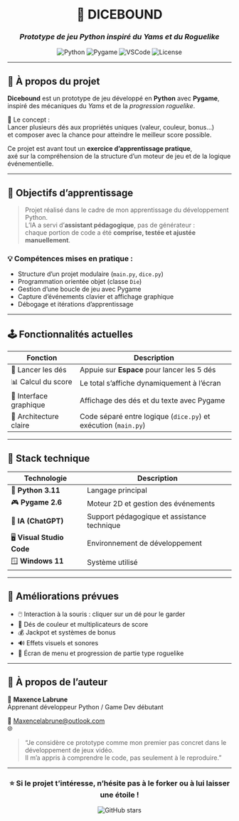 <!-- ===================================================== -->
<!-- 🎲 DICEBOUND PROTOTYPE - README PRO ET VISUEL -->
<!-- ===================================================== -->

<div align="center">

# 🎲 DICEBOUND
### *Prototype de jeu Python inspiré du Yams et du Roguelike*

![Python](https://img.shields.io/badge/Python-3.11-blue?logo=python)
![Pygame](https://img.shields.io/badge/Pygame-2.6-green?logo=pygame)
![VSCode](https://img.shields.io/badge/Editor-VS%20Code-007ACC?logo=visualstudiocode)
![License](https://img.shields.io/badge/Status-Prototype-yellow)

---

</div>

## 🧩 À propos du projet

**Dicebound** est un prototype de jeu développé en **Python** avec **Pygame**,  
inspiré des mécaniques du *Yams* et de la *progression roguelike*.  

🎯 Le concept :  
Lancer plusieurs dés aux propriétés uniques (valeur, couleur, bonus…)  
et composer avec la chance pour atteindre le meilleur score possible.  

Ce projet est avant tout un **exercice d’apprentissage pratique**,  
axé sur la compréhension de la structure d’un moteur de jeu et de la logique événementielle.

---

## 🧠 Objectifs d’apprentissage

> Projet réalisé dans le cadre de mon apprentissage du développement Python.  
> L’IA a servi d’**assistant pédagogique**, pas de générateur :  
> chaque portion de code a été **comprise, testée et ajustée manuellement**.

### 💡 Compétences mises en pratique :
- Structure d’un projet modulaire (`main.py`, `dice.py`)  
- Programmation orientée objet (classe `Die`)  
- Gestion d’une boucle de jeu avec Pygame  
- Capture d’événements clavier et affichage graphique  
- Débogage et itérations d’apprentissage

---

## 🕹️ Fonctionnalités actuelles

| Fonction | Description |
|-----------|-------------|
| 🎲 Lancer les dés | Appuie sur **Espace** pour lancer les 5 dés |
| 📊 Calcul du score | Le total s’affiche dynamiquement à l’écran |
| 🧱 Interface graphique | Affichage des dés et du texte avec Pygame |
| 🧩 Architecture claire | Code séparé entre logique (`dice.py`) et exécution (`main.py`) |

---

## 🧰 Stack technique

| Technologie | Description |
|--------------|-------------|
| 🐍 **Python 3.11** | Langage principal |
| 🎮 **Pygame 2.6** | Moteur 2D et gestion des événements |
| 🧠 **IA (ChatGPT)** | Support pédagogique et assistance technique |
| 🖥️ **Visual Studio Code** | Environnement de développement |
| 🪟 **Windows 11** | Système utilisé |

---

## 🚀 Améliorations prévues

- 🖱️ Interaction à la souris : cliquer sur un dé pour le garder  
- 🎨 Dés de couleur et multiplicateurs de score  
- 💰 Jackpot et systèmes de bonus  
- 🔊 Effets visuels et sonores  
- 🏁 Écran de menu et progression de partie type roguelike  

---

## 💬 À propos de l’auteur

👤 **Maxence Labrune**  
Apprenant développeur Python / Game Dev débutant  

📧 Maxencelabrune@outlook.com	 
🌐 

> “Je considère ce prototype comme mon premier pas concret dans le développement de jeux vidéo.  
> Il m’a appris à comprendre le code, pas seulement à le reproduire.”

---

<div align="center">

### ⭐ Si le projet t’intéresse, n’hésite pas à le forker ou à lui laisser une étoile !

![GitHub stars](https://img.shields.io/github/stars/tonpseudo/Dicebound?style=social)

</div>
